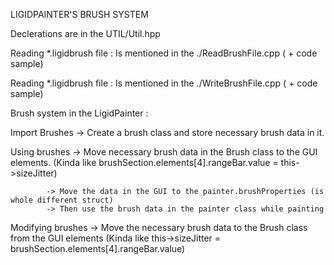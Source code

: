LIGIDPAINTER'S BRUSH SYSTEM

Declerations are in the UTIL/Util.hpp

Reading *.ligidbrush file :
    Is mentioned in the ./ReadBrushFile.cpp ( + code sample)

Reading *.ligidbrush file :
    Is mentioned in the ./WriteBrushFile.cpp ( + code sample)

Brush system in the LigidPainter : 


Import Brushes -> Create a brush class and store necessary brush data in it. 

Using brushes 
            -> Move necessary brush data in the Brush class to the GUI elements. 
                (Kinda like brushSection.elements[4].rangeBar.value = this->sizeJitter)
            
            -> Move the data in the GUI to the painter.brushProperties (is whole different struct)
            -> Then use the brush data in the painter class while painting

Modifying brushes
                    -> Move the necessary brush data to the Brush class from the GUI elements 
                        (Kinda like this->sizeJitter = brushSection.elements[4].rangeBar.value)